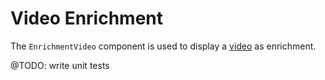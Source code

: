 # Video Enrichment

The `EnrichmentVideo` component is used to display a [video](video) as enrichment.

@TODO: write unit tests 